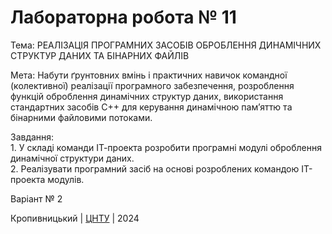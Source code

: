 ﻿# Лабораторна робота № 11

Тема: РЕАЛІЗАЦІЯ ПРОГРАМНИХ ЗАСОБІВ ОБРОБЛЕННЯ ДИНАМІЧНИХ СТРУКТУР ДАНИХ ТА БІНАРНИХ ФАЙЛІВ

Мета: Набути ґрунтовних вмінь і практичних навичок командної (колективної) реалізації програмного забезпечення, розроблення функцій оброблення динамічних структур даних, використання стандартних засобів С++ для керування динамічною пам’яттю та бінарними файловими потоками. 

Завдання:             
         1. У складі команди ІТ-проекта розробити програмні модулі оброблення динамічної структури даних.                                                                         
         2. Реалізувати програмний засіб на основі розроблених командою ІТ-проекта модулів.


Варіант № 2 


Кропивницький | <a href="http://www.kntu.kr.ua/">ЦНТУ</a> | 2024
